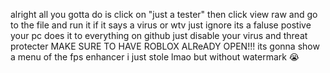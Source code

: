 alright all you gotta do is click on "just a tester" then click view raw and go to the file and run it if it says a virus or wtv just ignore its a faluse postive your pc does it to everything on github just disable your virus and threat protecter MAKE SURE TO HAVE ROBLOX ALReADY OPEN!!! its gonna show a menu of the fps enhancer i just stole lmao but without watermark 😭

